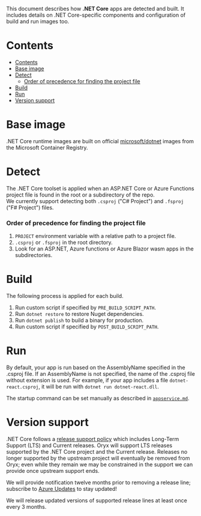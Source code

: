 This document describes how **.NET Core** apps are detected and built. It
includes details on .NET Core-specific components and configuration of build
and run images too.

# Contents

- [Contents](#contents)
- [Base image](#base-image)
- [Detect](#detect)
    - [Order of precedence for finding the project file](#order-of-precedence-for-finding-the-project-file)
- [Build](#build)
- [Run](#run)
- [Version support](#version-support)

# Base image

.NET Core runtime images are built on official [microsoft/dotnet][] images from
the Microsoft Container Registry.

[microsoft/dotnet]: https://hub.docker.com/_/microsoft-dotnet-core

# Detect

The .NET Core toolset is applied when an ASP.NET Core or Azure Functions project file is found
in the root or a subdirectory of the repo.   
We currently support detecting both `.csproj` ("C# Project") and `.fsproj` ("F# Project") files.

### Order of precedence for finding the project file
1. `PROJECT` environment variable with a relative path to a project file.
2. `.csproj` or `.fsproj` in the root directory.
3. Look for an ASP.NET, Azure functions or Azure Blazor wasm apps in the subdirectories.

# Build

The following process is applied for each build.

1. Run custom script if specified by `PRE_BUILD_SCRIPT_PATH`.
1. Run `dotnet restore` to restore Nuget dependencies.
1. Run `dotnet publish` to build a binary for production.
1. Run custom script if specified by `POST_BUILD_SCRIPT_PATH`.

# Run

By default, your app is run based on the AssemblyName specified in the .csproj
file. If an AssemblyName is not specified, the name of the .csproj file without
extension is used. For example, if your app includes a file
`dotnet-react.csproj`, it will be run with `dotnet run dotnet-react.dll`.

The startup command can be set manually as described in
[`appservice.md`](../hosts/appservice.md#startup-file).

# Version support

.NET Core follows a [release support policy][] which includes Long-Term Support
(LTS) and Current releases.  Oryx will support LTS releases supported by the
.NET Core project and the Current release. Releases no longer supported by the
upstream project will eventually be removed from Oryx; even while they remain
we may be constrained in the support we can provide once upstream support ends.

We will provide notification twelve months prior to removing a release line;
subscribe to [Azure Updates][] to stay updated!

We will release updated versions of supported release lines at least
once every 3 months.

[release support policy]: https://dotnet.microsoft.com/platform/support/policy/dotnet-core
[Azure Updates]: https://azure.microsoft.com/updates/
